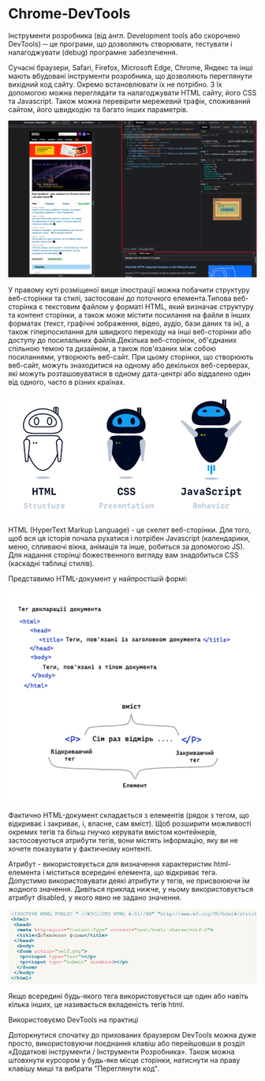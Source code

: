 # Chrome-DevTools
Інструменти розробника (від англ. Development tools або скорочено DevTools) ─ це програми, що дозволяють створювати, тестувати і налагоджувати (debug) програмне забезпечення.

Сучасні браузери, Safari, Firefox, Microsoft Edge, Chrome, Яндекс та інші мають вбудовані інструменти розробника, що дозволяють переглянути вихідний код сайту. Окремо встановлювати їх не потрібно. З їх допомогою можна переглядати та налагоджувати HTML сайту, його CSS та Javascript. Також можна перевірити мережевий трафік, споживаний сайтом, його швидкодію та багато інших параметрів.

![Приклад](https://github.com/RomanPravdiuk/Chrome-DevTools/blob/main/Page1.png)

У правому куті розміщеної вище ілюстрації можна побачити структуру веб-сторінки та стилі, застосовані до поточного елемента.Типова веб-сторінка є текстовим файлом у форматі HTML, який визначає структуру та контент сторінки, а також може містити посилання на файли в інших форматах (текст, графічні зображення, відео, аудіо, бази даних та ін), а також гіперпосилання для швидкого переходу на інші веб-сторінки або доступу до посилальних файлів.Декілька веб-сторінок, об'єднаних спільною темою та дизайном, а також пов'язаних між собою посиланнями, утворюють веб-сайт. При цьому сторінки, що створюють веб-сайт, можуть знаходитися на одному або декількох веб-серверах, які можуть розташовуватися в одному дата-центрі або віддалено один від одного, часто в різних країнах.

![Приклад](https://github.com/RomanPravdiuk/Chrome-DevTools/blob/main/Page2.jpeg)

HTML (HyperText Markup Language) - це скелет веб-сторінки. Для того, щоб вся ця історія почала рухатися і потрібен Javascript (календарики, меню, спливаючі вікна, анімація та інше, робиться за допомогою JS). Для надання сторінці божественного вигляду вам знадобиться CSS (каскадні таблиці стилів).

Представимо HTML-документ у найпростішій формі:

![Приклад](https://github.com/RomanPravdiuk/Chrome-DevTools/blob/main/Page3.png)

Фактично HTML-документ складається з елементів (рядок з тегом, що відкриває і закриває, і, власне, сам вміст).
Щоб розширити можливості окремих тегів та більш гнучко керувати вмістом контейнерів, застосовуються атрибути тегів, вони містять інформацію, яку ви не хочете показувати у фактичному контенті.

Атрибут - використовується для визначення характеристик html-елемента і міститься всередині елемента, що відкриває тега. Допустимо використовувати деякі атрибути у тегів, не присвоюючи їм жодного значення. Дивіться приклад нижче, у ньому використовується атрибут disabled, у якого явно не задано значення.

![Приклад](https://github.com/RomanPravdiuk/Chrome-DevTools/blob/main/Page4.png)

Якщо всередині будь-якого тега використовується ще один або навіть кілька інших, це називається вкладеність тегів html.

Використовуємо DevTools на практиці

Доторкнутися спочатку до прихованих браузером DevTools можна дуже просто, використовуючи поєднання клавіш або перейшовши в розділ «Додаткові інструменти / Інструменти Розробника». Також можна штовхнути курсором у будь-яке місце сторінки, натиснути на праву клавішу миші та вибрати "Переглянути код".

